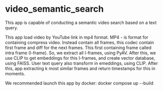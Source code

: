 # video_semantic_search

This app is capable of conducting a semantic video search based on a text query.

This app load video by YouTube link in mp4 format.
MP4 - is format for containing compress video. Instead contain all frames, this codec contain first frame and diff for the next frames.
This first containing frame called intra frame (I-frame).
So, we extract all I-frames, using PyAV. 
After this, we use CLIP to get embeddings for this I-frames, and create vector database, using FAISS.
User text query also transform in emeddings, using CLIP. After this, app extracting k most similar frames and return timestamps for this in moments.


We recommended launch this app by docker: docker compose up --build
